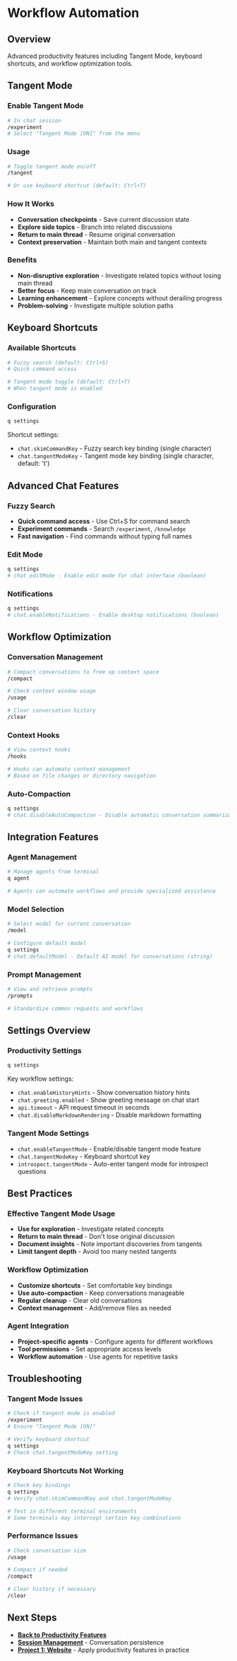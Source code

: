 # Workflow Automation

## Overview

Advanced productivity features including Tangent Mode, keyboard shortcuts, and workflow optimization tools.

## Tangent Mode

### Enable Tangent Mode
```bash
# In chat session
/experiment
# Select "Tangent Mode [ON]" from the menu
```

### Usage
```bash
# Toggle tangent mode on/off
/tangent

# Or use keyboard shortcut (default: Ctrl+T)
```

### How It Works
- **Conversation checkpoints** - Save current discussion state
- **Explore side topics** - Branch into related discussions
- **Return to main thread** - Resume original conversation
- **Context preservation** - Maintain both main and tangent contexts

### Benefits
- **Non-disruptive exploration** - Investigate related topics without losing main thread
- **Better focus** - Keep main conversation on track
- **Learning enhancement** - Explore concepts without derailing progress
- **Problem-solving** - Investigate multiple solution paths

## Keyboard Shortcuts

### Available Shortcuts
```bash
# Fuzzy search (default: Ctrl+S)
# Quick command access

# Tangent mode toggle (default: Ctrl+T)
# When tangent mode is enabled
```

### Configuration
```bash
q settings
```

Shortcut settings:
- `chat.skimCommandKey` - Fuzzy search key binding (single character)
- `chat.tangentModeKey` - Tangent mode key binding (single character, default: 't')

## Advanced Chat Features

### Fuzzy Search
- **Quick command access** - Use Ctrl+S for command search
- **Experiment commands** - Search `/experiment`, `/knowledge`
- **Fast navigation** - Find commands without typing full names

### Edit Mode
```bash
q settings
# chat.editMode - Enable edit mode for chat interface (boolean)
```

### Notifications
```bash
q settings
# chat.enableNotifications - Enable desktop notifications (boolean)
```

## Workflow Optimization

### Conversation Management
```bash
# Compact conversations to free up context space
/compact

# Check context window usage
/usage

# Clear conversation history
/clear
```

### Context Hooks
```bash
# View context hooks
/hooks

# Hooks can automate context management
# Based on file changes or directory navigation
```

### Auto-Compaction
```bash
q settings
# chat.disableAutoCompaction - Disable automatic conversation summarization (boolean)
```

## Integration Features

### Agent Management
```bash
# Manage agents from terminal
q agent

# Agents can automate workflows and provide specialized assistance
```

### Model Selection
```bash
# Select model for current conversation
/model

# Configure default model
q settings
# chat.defaultModel - Default AI model for conversations (string)
```

### Prompt Management
```bash
# View and retrieve prompts
/prompts

# Standardize common requests and workflows
```

## Settings Overview

### Productivity Settings
```bash
q settings
```

Key workflow settings:
- `chat.enableHistoryHints` - Show conversation history hints
- `chat.greeting.enabled` - Show greeting message on chat start
- `api.timeout` - API request timeout in seconds
- `chat.disableMarkdownRendering` - Disable markdown formatting

### Tangent Mode Settings
- `chat.enableTangentMode` - Enable/disable tangent mode feature
- `chat.tangentModeKey` - Keyboard shortcut key
- `introspect.tangentMode` - Auto-enter tangent mode for introspect questions

## Best Practices

### Effective Tangent Mode Usage
- **Use for exploration** - Investigate related concepts
- **Return to main thread** - Don't lose original discussion
- **Document insights** - Note important discoveries from tangents
- **Limit tangent depth** - Avoid too many nested tangents

### Workflow Optimization
- **Customize shortcuts** - Set comfortable key bindings
- **Use auto-compaction** - Keep conversations manageable
- **Regular cleanup** - Clear old conversations
- **Context management** - Add/remove files as needed

### Agent Integration
- **Project-specific agents** - Configure agents for different workflows
- **Tool permissions** - Set appropriate access levels
- **Workflow automation** - Use agents for repetitive tasks

## Troubleshooting

### Tangent Mode Issues
```bash
# Check if tangent mode is enabled
/experiment
# Ensure "Tangent Mode [ON]"

# Verify keyboard shortcut
q settings
# Check chat.tangentModeKey setting
```

### Keyboard Shortcuts Not Working
```bash
# Check key bindings
q settings
# Verify chat.skimCommandKey and chat.tangentModeKey

# Test in different terminal environments
# Some terminals may intercept certain key combinations
```

### Performance Issues
```bash
# Check conversation size
/usage

# Compact if needed
/compact

# Clear history if necessary
/clear
```

## Next Steps

- **[Back to Productivity Features](./09-productivity-features.md)**
- **[Session Management](./09d-session-management.md)** - Conversation persistence
- **[Project 1: Website](./10-project-website.md)** - Apply productivity features in practice
